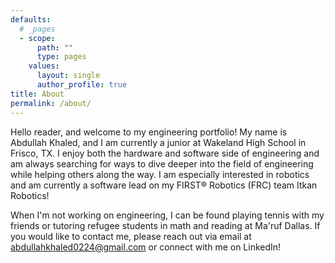 ```yaml
---
defaults:
  # _pages
  - scope:
      path: ""
      type: pages
    values:
      layout: single
      author_profile: true
title: About
permalink: /about/
---
```


Hello reader, and welcome to my engineering portfolio! My name is Abdullah Khaled, and I am currently a junior at Wakeland High School in Frisco, TX. I enjoy both the hardware and software side of engineering and am always searching for ways to dive deeper into the field of engineering while helping others along the way. I am especially interested in robotics and am currently a software lead on my FIRST® Robotics (FRC) team Itkan Robotics!

When I'm not working on engineering, I can be found playing tennis with my friends or tutoring refugee students in math and reading at Ma'ruf Dallas. If you would like to contact me, please reach out via email at abdullahkhaled0224@gmail.com or connect with me on LinkedIn!
